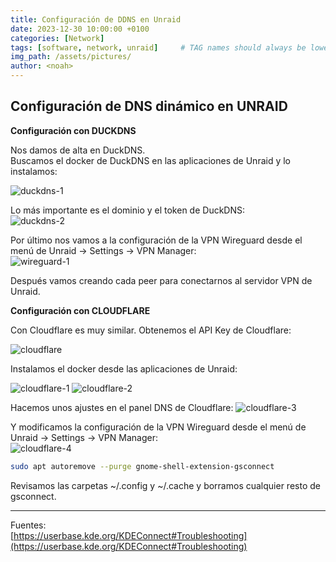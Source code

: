 ```yaml
---
title: Configuración de DDNS en Unraid
date: 2023-12-30 10:00:00 +0100
categories: [Network]
tags: [software, network, unraid]     # TAG names should always be lowercase
img_path: /assets/pictures/
author: <noah>
---
```

## Configuración de DNS dinámico en UNRAID  

**Configuración con DUCKDNS**

Nos damos de alta en DuckDNS.  
Buscamos el docker de DuckDNS en las aplicaciones de Unraid y lo instalamos:

![duckdns-1](duckdns-1.png)

Lo más importante es el dominio y el token de DuckDNS:  
![duckdns-2](duckdns-2.png)

Por último nos vamos a la configuración de la VPN Wireguard desde el menú de Unraid -> Settings -> VPN Manager:  
![wireguard-1](wireguard-1.png)

Después vamos creando cada peer para conectarnos al servidor VPN de Unraid.



**Configuración con CLOUDFLARE**

Con Cloudflare es muy similar. Obtenemos el API Key de Cloudflare:

![cloudflare](cloudflare.png)

Instalamos el docker desde las aplicaciones de Unraid:

![cloudflare-1](cloudflare-1.png)
![cloudflare-2](cloudflare-2.png)

Hacemos unos ajustes en el panel DNS de Cloudflare:
![cloudflare-3](cloudflare-3.png)

Y modificamos la configuración de la VPN Wireguard desde el menú de Unraid -> Settings -> VPN Manager:  
![cloudflare-4](cloudflare-4.png)

``` bash
sudo apt autoremove --purge gnome-shell-extension-gsconnect
```
Revisamos las carpetas ~/.config y ~/.cache y borramos cualquier resto de gsconnect.

***
Fuentes:  
[https://userbase.kde.org/KDEConnect#Troubleshooting](https://userbase.kde.org/KDEConnect#Troubleshooting)

